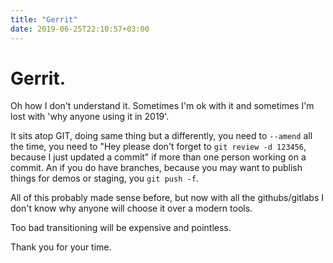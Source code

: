 ```yaml
---
title: "Gerrit"
date: 2019-06-25T22:10:57+03:00
---
```


# Gerrit.

Oh how I don't understand it. Sometimes I'm ok with it and sometimes I'm lost with 'why anyone using it in 2019'. 

It sits atop GIT, doing same thing but a differently, you need to `--amend` all the time, you need to "Hey please don't forget to `git review -d 123456`, because I just updated a commit" if more than one person working on a commit. An if you do have branches, because you may want to publish things for demos or staging, you `git push -f`.

All of this probably made sense before, but now with all the githubs/gitlabs I don't know why anyone will choose it over a modern tools.

Too bad transitioning will be expensive and pointless.

Thank you for your time.